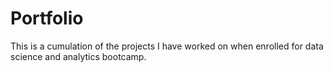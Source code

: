 # Portfolio
This is a cumulation of the projects I have worked on when enrolled for data science and analytics bootcamp. 
